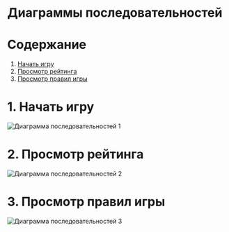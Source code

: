 # Диаграммы последовательностей

# Содержание
1. [Начать игру](#1)  
2. [Просмотр рейтинга](#2)  
3. [Просмотр правил игры](#3)

<a name="1"/>

# 1. Начать игру 
![Диаграмма последовательностей 1](https://github.com/bar47ney/trtpo_two/blob/master/Images/Sequence1_2.png)

<a name="2"/>

# 2. Просмотр рейтинга
![Диаграмма последовательностей 2]()

<a name="3"/>

# 3. Просмотр правил игры
![Диаграмма последовательностей 3]()
